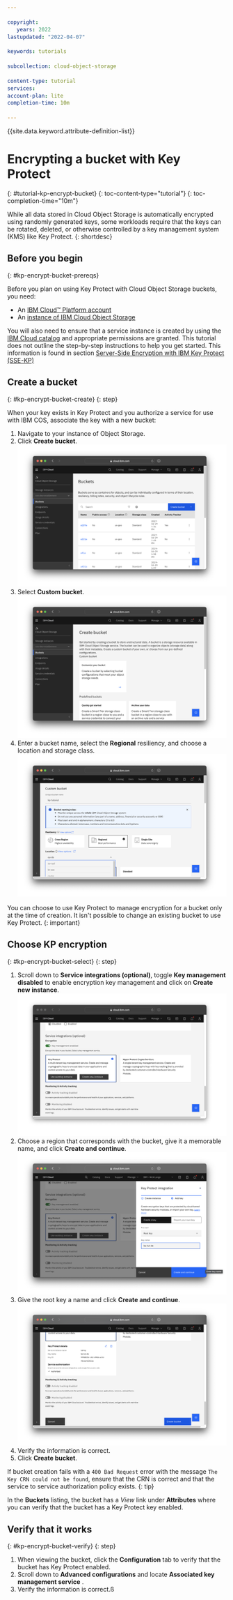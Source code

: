 ```yaml
---

copyright:
   years: 2022
lastupdated: "2022-04-07"

keywords: tutorials

subcollection: cloud-object-storage

content-type: tutorial
services: 
account-plan: lite 
completion-time: 10m 

---
```


{{site.data.keyword.attribute-definition-list}}

# Encrypting a bucket with Key Protect 
{: #tutorial-kp-encrypt-bucket}
{: toc-content-type="tutorial"}
{: toc-completion-time="10m"} 

While all data stored in Cloud Object Storage is automatically encrypted using randomly generated keys, some workloads require that the keys can be rotated, deleted, or otherwise controlled by a key management system (KMS) like Key Protect.
{: shortdesc}

## Before you begin
{: #kp-encrypt-bucket-prereqs}

Before you plan on using Key Protect with Cloud Object Storage buckets, you need:

- An [IBM Cloud™ Platform account](http://cloud.ibm.com/)
- An [instance of IBM Cloud Object Storage](/objectstorage/create)

You will also need to ensure that a service instance is created by using the [IBM Cloud catalog](https://cloud.ibm.com/catalog) and appropriate permissions are granted. This tutorial does not outline the step-by-step instructions to help you get started.  This information is found in section  [Server-Side Encryption with IBM Key Protect (SSE-KP)](https://cloud.ibm.com/docs/cloud-object-storage?topic=cloud-object-storage-kp)


## Create a bucket
{: #kp-encrypt-bucket-create}
{: step}

When your key exists in Key Protect and you authorize a service for use with IBM COS, associate the key with a new bucket:

1. Navigate to your instance of Object Storage.
2. Click **Create bucket**.
![Navigate to COS](images/kp-tut-1.png)
2. Select **Custom bucket**.
![Navigate to COS](images/kp-tut-2.png)
3. Enter a bucket name, select the **Regional** resiliency, and choose a location and storage class.
![Navigate to COS](images/kp-tut-3.png)

You can choose to use Key Protect to manage encryption for a bucket only at the time of creation. It isn't possible to change an existing bucket to use Key Protect.
{: important}

## Choose KP encryption
{: #kp-encrypt-bucket-select}
{: step}

1. Scroll down to **Service integrations (optional)**, toggle **Key management disabled** to enable encryption key management and click on **Create new instance**.
![Navigate to COS](images/kp-tut-4.png)
2. Choose a region that corresponds with the bucket, give it a memorable name, and click **Create and continue**.
![Navigate to COS](images/kp-tut-5.png)
3. Give the root key a name and click **Create and continue**.
![Navigate to COS](images/kp-tut-6.png)
4. Verify the information is correct.
5. Click **Create bucket**.

If bucket creation fails with a `400 Bad Request` error with the message `The Key CRN could not be found`, ensure that the CRN is correct and that the service to service authorization policy exists.
{: tip}

In the **Buckets** listing, the bucket has a _View_ link under **Attributes** where you can verify that the bucket has a Key Protect key enabled.

## Verify that it works
{: #kp-encrypt-bucket-verify}
{: step}

1. When viewing the bucket, click the **Configuration** tab to verify that the bucket has Key Protect enabled.
2. Scroll down to **Advanced configurations** and locate **Associated key management service** .
3. Verify the information is correct.ß

